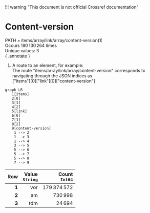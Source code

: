 !!! warning "This document is not official Crossref documentation"
# Content-version
PATH = items/array/link/array/content-version(1)  
Occurs 180 130 264 times  
Unique values: 3  
{ .annotate }

1. A route to an element, for example:  
   The route "items/array/link/array/content-version" corresponds to navigating through the JSON indices as  
   ["items"][0]["link"][0]["content-version"]  

```mermaid
graph LR
   1[items]
   2[0]
   3[1]
   4[2]
   5[link]
   6[0]
   7[1]
   8[2]
   9[content-version]
    1 --> 2
    1 --> 3
    1 --> 4
    3 --> 5
    5 --> 6
    5 --> 7
    5 --> 8
    7 --> 9
```

| **Row** | **Value**<br>`String` | **Count**<br>`Int64` |
|--------:|----------------------:|---------------------:|
| **1**   | vor                   | 179 374 572          |
| **2**   | am                    | 730 998              |
| **3**   | tdm                   | 24 694               |

